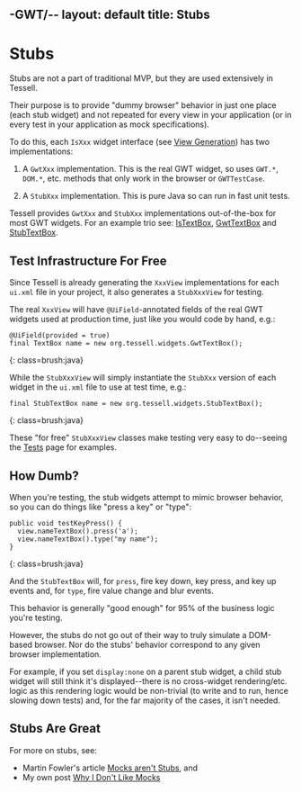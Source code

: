 -GWT/--
layout: default
title: Stubs
---

Stubs
=====

Stubs are not a part of traditional MVP, but they are used extensively in Tessell.

Their purpose is to provide "dummy browser" behavior in just one place (each stub widget) and not repeated for every view in your application (or in every test in your application as mock specifications).

To do this, each `IsXxx` widget interface (see [View Generation](./viewgeneration.html)) has two implementations:

1. A `GwtXxx` implementation. This is the real GWT widget, so uses `GWT.*`, `DOM.*`, etc. methods that only work in the browser or `GWTTestCase`.

2. A `StubXxx` implementation. This is pure Java so can run in fast unit tests.

Tessell provides `GwtXxx` and `StubXxx` implementations out-of-the-box for most GWT widgets. For an example trio see: [IsTextBox][IsTextBox], [GwtTextBox][GwtTextBox] and [StubTextBox][StubTextBox].

Test Infrastructure For Free
----------------------------

Since Tessell is already generating the `XxxView` implementations for each `ui.xml` file in your project, it also generates a `StubXxxView` for testing.

The real `XxxView` will have `@UiField`-annotated fields of the real GWT widgets used at production time, just like you would code by hand, e.g.:

    @UiField(provided = true)
    final TextBox name = new org.tessell.widgets.GwtTextBox();
{: class=brush:java}

While the `StubXxxView` will simply instantiate the `StubXxx` version of each widget in the `ui.xml` file to use at test time, e.g.:

    final StubTextBox name = new org.tessell.widgets.StubTextBox();
{: class=brush:java}

These "for free" `StubXxxView` classes make testing very easy to do--seeing the [Tests](./tests.html) page for examples.

How Dumb?
---------

When you're testing, the stub widgets attempt to mimic browser behavior, so you can do things like "press a key" or "type":

    public void testKeyPress() {
      view.nameTextBox().press('a');
      view.nameTextBox().type("my name");
    }
{: class=brush:java}

And the `StubTextBox` will, for `press`, fire key down, key press, and key up events and, for `type`, fire value change and blur events.

This behavior is generally "good enough" for 95% of the business logic you're testing.

However, the stubs do not go out of their way to truly simulate a DOM-based browser. Nor do the stubs' behavior correspond to any given browser implementation.

For example, if you set `display:none` on a parent stub widget, a child stub widget will still think it's displayed--there is no cross-widget rendering/etc. logic as this rendering logic would be non-trivial (to write and to run, hence slowing down tests) and, for the far majority of the cases, it isn't needed.

Stubs Are Great
---------------

For more on stubs, see:

* Martin Fowler's article [Mocks aren't Stubs](http://martinfowler.com/articles/mocksArentStubs.html), and
* My own post [Why I Don't Like Mocks](http://www.draconianoverlord.com/2010/07/09/why-i-dont-like-mocks.html)

[IsTextBox]: http://github.com/stephenh/tessell/blob/master/user/src/main/java/org/tessell/widgets/IsTextBox.java
[GwtTextBox]: http://github.com/stephenh/tessell/blob/master/user/src/main/java/org/tessell/widgets/GwtTextBox.java
[StubTextBox]: http://github.com/stephenh/tessell/blob/master/user/src/main/java/org/tessell/widgets/StubTextBox.java

